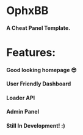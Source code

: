 # OphxBB
#### A Cheat Panel Template.
# Features:
#### Good looking homepage 😎
#### User Friendly Dashboard
#### Loader API
#### Admin Panel
#### Still In Development! :)